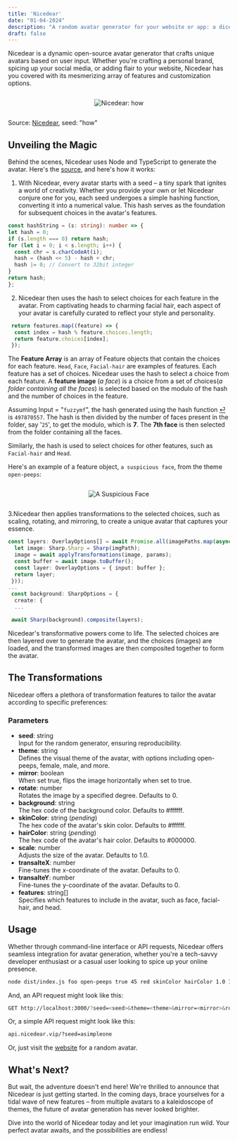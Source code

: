 ```yaml
---
title: 'Nicedear'
date: "01-04-2024"
description: "A random avatar generator for your website or app: a dicebear spoof. "
draft: false
---
```


Nicedear is a dynamic open-source avatar generator that crafts unique avatars based on user input. Whether you're crafting a personal brand, spicing up your social media, or adding flair to your website, Nicedear has you covered with its mesmerizing array of features and customization options.

<div style="display: flex; justify-content: center; align-items: center;">

  ![Nicedear: how](https://api.nicedear.vip/?seed=how)
</div>

Source: [Nicedear](https://api.nicedear.vip/?seed=how), seed: "how"

## Unveiling the Magic

Behind the scenes, Nicedear uses Node and TypeScript to generate the avatar. Here's the [source](https://github.com/fuzzymfx/nicedear), and here's how it works:

1. With Nicedear, every avatar starts with a seed – a tiny spark that ignites a world of creativity. Whether you provide your own or let Nicedear conjure one for you, each seed undergoes a simple hashing function, converting it into a numerical value. This hash serves as the foundation for subsequent choices in the avatar's features.
<a name="hashfunction"></a>

  ```ts
  const hashString = (s: string): number => {
  let hash = 0;
  if (s.length === 0) return hash;
  for (let i = 0; i < s.length; i++) {
    const chr = s.charCodeAt(i);
    hash = (hash << 5) - hash + chr;
    hash |= 0; // Convert to 32bit integer
  }
  return hash;
  };
  ```

2. Nicedear then uses the hash to select choices for each feature in the avatar. From captivating heads to charming facial hair, each aspect of your avatar is carefully curated to reflect your style and personality.

```ts
 return features.map((feature) => {
  const index = hash % feature.choices.length;
  return feature.choices[index];
 });
```

The **Feature Array** is an array of Feature objects that contain the choices for each feature. `Head`, `Face`, `Facial-hair` are examples of features. Each feature has a set of choices. Nicedear uses the hash to select a choice from each feature. A **feature image** (*a face*) is a choice from a set of choices(*a folder containing all the faces*) is selected based on the modulo of the hash and the number of choices in the feature.

Assuming Input = "`fuzzymf`", the hash generated using the hash function [⏎](#hashfunction) is `497870557`. The hash is then divided by the number of faces present in the folder, say '`25`', to get the modulo, which is **7**. The **7th face** is then selected from the folder containing all the faces.

Similarly, the hash is used to select choices for other features, such as `Facial-hair` and `Head`.

Here's an example of a feature object, `a suspicious face`, from the theme `open-peeps`:

<div style="display: flex; justify-content: center; align-items: center;">

  ![A Suspicious Face](https://anubhavp.dev/assets/img/nicedear/Suspicious.svg)
</div>


3.Nicedear then applies transformations to the selected choices, such as scaling, rotating, and mirroring, to create a unique avatar that captures your essence.

```ts
const layers: OverlayOptions[] = await Promise.all(imagePaths.map(async (imgPath, i) => {
  let image: Sharp.Sharp = Sharp(imgPath);
  image = await applyTransformations(image, params);
  const buffer = await image.toBuffer();
  const layer: OverlayOptions = { input: buffer };
  return layer;
 }));
...
 const background: SharpOptions = {
  create: {
  ...

 await Sharp(background).composite(layers);
```

Nicedear's transformative powers come to life. The selected choices are then layered over to generate the avatar, and the choices (images) are loaded, and the transformed images are then composited together to form the avatar.

## The Transformations

Nicedear offers a plethora of transformation features to tailor the avatar according to specific preferences:

### Parameters

- **seed**: string  
Input for the random generator, ensuring reproducibility.
- **theme**: string  
Defines the visual theme of the avatar, with options including open-peeps, female, male, and more.
- **mirror**: boolean  
When set true, flips the image horizontally when set to true.
- **rotate**: number  
Rotates the image by a specified degree. Defaults to 0.
- **background**: string  
The hex code of the background color. Defaults to #ffffff.
- **skinColor**: string (*pending*)  
The hex code of the avatar's skin color. Defaults to #ffffff.
- **hairColor**: string (*pending*)  
The hex code of the avatar's hair color. Defaults to #000000.
- **scale**: number  
Adjusts the size of the avatar. Defaults to 1.0.
- **transalteX**: number  
Fine-tunes the x-coordinate of the avatar. Defaults to 0.
- **transalteY**: number  
Fine-tunes the y-coordinate of the avatar. Defaults to 0.
- **features**: string[]  
Specifies which features to include in the avatar, such as face, facial-hair, and head.

## Usage

Whether through command-line interface or API requests, Nicedear offers seamless integration for avatar generation, whether you're a tech-savvy developer enthusiast or a casual user looking to spice up your online presence.

```bash
node dist/index.js foo open-peeps true 45 red skinColor hairColor 1.0 10.0 20.0 face,facial-hair,head
```

And, an API request might look like this:

```bash
GET http://localhost:3000/?seed=<seed>&theme=<theme>&mirror=<mirror>&rotate=<rotate>&background=<background>&skincolor=<skincolor>&hairColor=<hairColor>&scale=<scale>&transalteX=<transalteX>&transalteY=<transalteY>&features[]=feature1&features[]=feature2
```

Or, a simple API request might look like this:
  
```bash
api.nicedear.vip/?seed=asimpleone
```

Or, just visit the [website](https://api.nicedear.vip) for a random avatar.

## What's Next?

But wait, the adventure doesn't end here! We're thrilled to announce that Nicedear is just getting started. In the coming days, brace yourselves for a tidal wave of new features – from multiple avatars to a kaleidoscope of themes, the future of avatar generation has never looked brighter.

Dive into the world of Nicedear today and let your imagination run wild. Your perfect avatar awaits, and the possibilities are endless!
